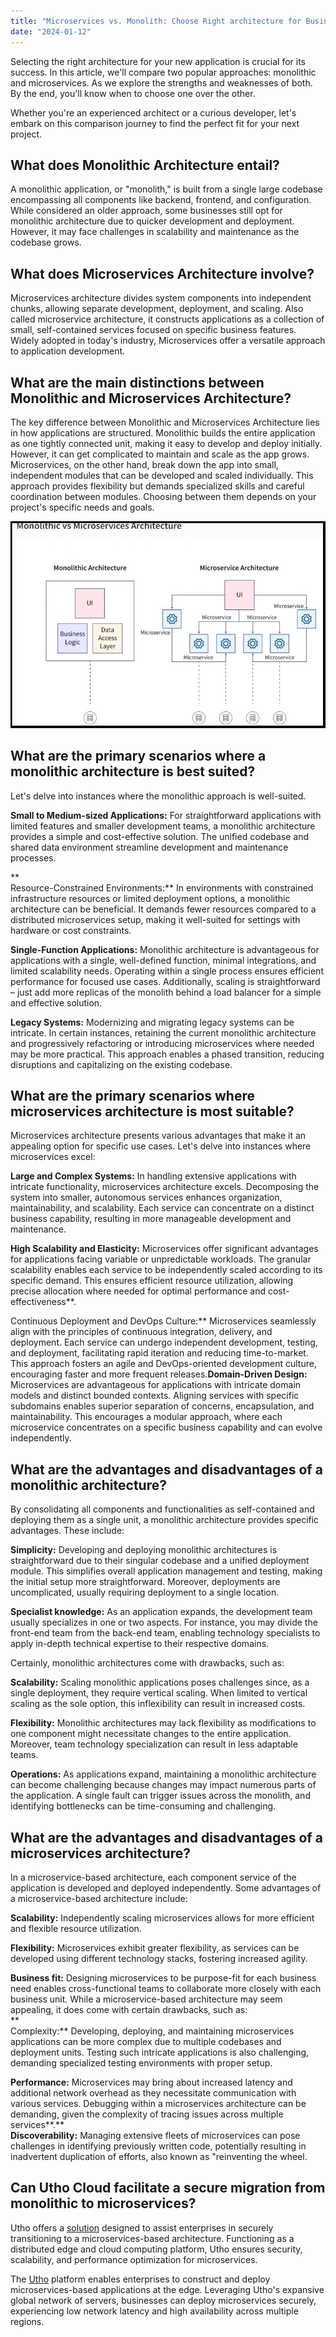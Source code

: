 ```yaml
---
title: "Microservices vs. Monolith: Choose Right architecture for Business"
date: "2024-01-12"
---
```


  
Selecting the right architecture for your new application is crucial for its success. In this article, we'll compare two popular approaches: monolithic and microservices. As we explore the strengths and weaknesses of both. By the end, you'll know when to choose one over the other.

Whether you're an experienced architect or a curious developer, let's embark on this comparison journey to find the perfect fit for your next project.  

## **What does Monolithic Architecture entail?**  

A monolithic application, or "monolith," is built from a single large codebase encompassing all components like backend, frontend, and configuration. While considered an older approach, some businesses still opt for monolithic architecture due to quicker development and deployment. However, it may face challenges in scalability and maintenance as the codebase grows.  

## **What does Microservices Architecture involve?**  

Microservices architecture divides system components into independent chunks, allowing separate development, deployment, and scaling. Also called microservice architecture, it constructs applications as a collection of small, self-contained services focused on specific business features. Widely adopted in today's industry, Microservices offer a versatile approach to application development.  
  

## **What are the main distinctions between Monolithic and Microservices Architecture?**  

The key difference between Monolithic and Microservices Architecture lies in how applications are structured. Monolithic builds the entire application as one tightly connected unit, making it easy to develop and deploy initially. However, it can get complicated to maintain and scale as the app grows. Microservices, on the other hand, break down the app into small, independent modules that can be developed and scaled individually. This approach provides flexibility but demands specialized skills and careful coordination between modules. Choosing between them depends on your project's specific needs and goals.  
  

![](images/microservice-1.0.jpg)

## **What are the primary scenarios where a monolithic architecture is best suited?**  

Let's delve into instances where the monolithic approach is well-suited.  

**Small to Medium-sized Applications:** For straightforward applications with limited features and smaller development teams, a monolithic architecture provides a simple and cost-effective solution. The unified codebase and shared data environment streamline development and maintenance processes.

**  
Resource-Constrained Environments:** In environments with constrained infrastructure resources or limited deployment options, a monolithic architecture can be beneficial. It demands fewer resources compared to a distributed microservices setup, making it well-suited for settings with hardware or cost constraints.  
  
**Single-Function Applications:** Monolithic architecture is advantageous for applications with a single, well-defined function, minimal integrations, and limited scalability needs. Operating within a single process ensures efficient performance for focused use cases. Additionally, scaling is straightforward – just add more replicas of the monolith behind a load balancer for a simple and effective solution.  
  
**Legacy Systems:** Modernizing and migrating legacy systems can be intricate. In certain instances, retaining the current monolithic architecture and progressively refactoring or introducing microservices where needed may be more practical. This approach enables a phased transition, reducing disruptions and capitalizing on the existing codebase.  

## **What are the primary scenarios where microservices architecture is most suitable?**  

Microservices architecture presents various advantages that make it an appealing option for specific use cases. Let's delve into instances where microservices excel:  

**Large and Complex Systems:** In handling extensive applications with intricate functionality, microservices architecture excels. Decomposing the system into smaller, autonomous services enhances organization, maintainability, and scalability. Each service can concentrate on a distinct business capability, resulting in more manageable development and maintenance.  
  
**High Scalability and Elasticity:** Microservices offer significant advantages for applications facing variable or unpredictable workloads. The granular scalability enables each service to be independently scaled according to its specific demand. This ensures efficient resource utilization, allowing precise allocation where needed for optimal performance and cost-effectiveness**.  
  
Continuous Deployment and DevOps Culture:** Microservices seamlessly align with the principles of continuous integration, delivery, and deployment. Each service can undergo independent development, testing, and deployment, facilitating rapid iteration and reducing time-to-market. This approach fosters an agile and DevOps-oriented development culture, encouraging faster and more frequent releases.**Domain-Driven Design:** Microservices are advantageous for applications with intricate domain models and distinct bounded contexts. Aligning services with specific subdomains enables superior separation of concerns, encapsulation, and maintainability. This encourages a modular approach, where each microservice concentrates on a specific business capability and can evolve independently.  

## **What are the advantages and disadvantages of a monolithic architecture?**  

By consolidating all components and functionalities as self-contained and deploying them as a single unit, a monolithic architecture provides specific advantages. These include:  

**Simplicity:** Developing and deploying monolithic architectures is straightforward due to their singular codebase and a unified deployment module. This simplifies overall application management and testing, making the initial setup more straightforward. Moreover, deployments are uncomplicated, usually requiring deployment to a single location.  
  
**Specialist knowledge:** As an application expands, the development team usually specializes in one or two aspects. For instance, you may divide the front-end team from the back-end team, enabling technology specialists to apply in-depth technical expertise to their respective domains.

Certainly, monolithic architectures come with drawbacks, such as:  
  
**Scalability:** Scaling monolithic applications poses challenges since, as a single deployment, they require vertical scaling. When limited to vertical scaling as the sole option, this inflexibility can result in increased costs.  
  
**Flexibility:** Monolithic architectures may lack flexibility as modifications to one component might necessitate changes to the entire application. Moreover, team technology specialization can result in less adaptable teams.  
  
**Operations:** As applications expand, maintaining a monolithic architecture can become challenging because changes may impact numerous parts of the application. A single fault can trigger issues across the monolith, and identifying bottlenecks can be time-consuming and challenging.  

## **What are the advantages and disadvantages of a microservices architecture?**  

In a microservice-based architecture, each component service of the application is developed and deployed independently. Some advantages of a microservice-based architecture include:

**Scalability:** Independently scaling microservices allows for more efficient and flexible resource utilization.

**Flexibility:** Microservices exhibit greater flexibility, as services can be developed using different technology stacks, fostering increased agility.  
  
**Business fit:** Designing microservices to be purpose-fit for each business need enables cross-functional teams to collaborate more closely with each business unit. While a microservice-based architecture may seem appealing, it does come with certain drawbacks, such as:  
**  
Complexity:** Developing, deploying, and maintaining microservices applications can be more complex due to multiple codebases and deployment units. Testing such intricate applications is also challenging, demanding specialized testing environments with proper setup.  
  
**Performance:** Microservices may bring about increased latency and additional network overhead as they necessitate communication with various services. Debugging within a microservices architecture can be demanding, given the complexity of tracing issues across multiple services**.**  
**Discoverability:** Managing extensive fleets of microservices can pose challenges in identifying previously written code, potentially resulting in inadvertent duplication of efforts, also known as "reinventing the wheel.  
  

## **Can Utho Cloud facilitate a secure migration from monolithic to microservices?**  

Utho offers a [solution](https://utho.com/solution-overview) designed to assist enterprises in securely transitioning to a microservices-based architecture. Functioning as a distributed edge and cloud computing platform, Utho ensures security, scalability, and performance optimization for microservices.

The [Utho](https://utho.com/) platform enables enterprises to construct and deploy microservices-based applications at the edge. Leveraging Utho's expansive global network of servers, businesses can deploy microservices securely, experiencing low network latency and high availability across multiple regions.
